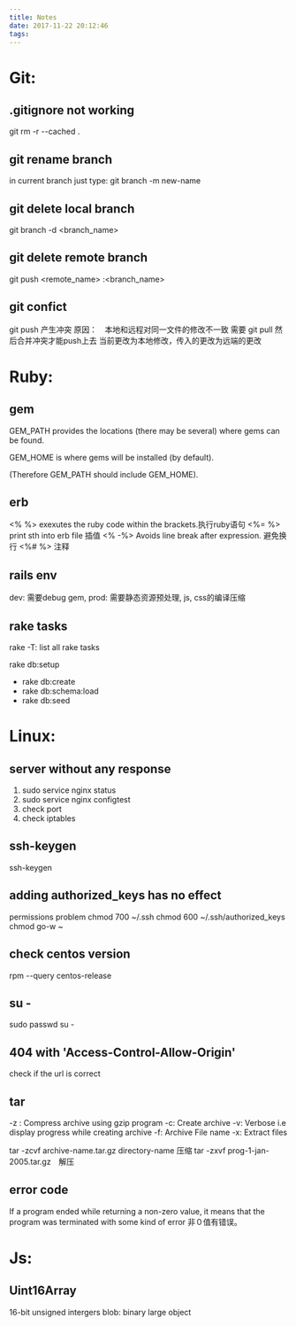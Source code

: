 ```yaml
---
title: Notes
date: 2017-11-22 20:12:46
tags:
---
```


# Git:
## .gitignore not working

git rm -r --cached .
## git rename branch

in current branch just type:
git branch -m new-name
## git delete local branch

git branch -d <branch_name>
## git delete remote branch

git push <remote_name> :<branch_name>
## git confict

git push 产生冲突
原因：　本地和远程对同一文件的修改不一致
需要 git pull 然后合并冲突才能push上去
当前更改为本地修改，传入的更改为远端的更改

# Ruby:
## gem

GEM_PATH provides the locations (there may be several) where gems can be found.

GEM_HOME is where gems will be installed (by default).

(Therefore GEM_PATH should include GEM_HOME). 
## erb

<%  %> exexutes the ruby code within the brackets.执行ruby语句
<%= %> print sth into erb file 插值
<% -%> Avoids line break after expression. 避免换行
<%# %> 注释
## rails env

dev: 需要debug gem,
prod: 需要静态资源预处理, js, css的编译压缩
## rake tasks

rake -T: list all rake tasks

rake db:setup
  - rake db:create
  - rake db:schema:load
  - rake db:seed


#  Linux:

## server without any response

1. sudo service nginx status
2. sudo service nginx configtest
3. check port
4. check iptables

## ssh-keygen

ssh-keygen
## adding authorized_keys has no effect

permissions problem
chmod 700 ~/.ssh
chmod 600 ~/.ssh/authorized_keys
chmod go-w ~
## check centos version

rpm --query centos-release
## su -

sudo passwd 
 su -
## 404 with 'Access-Control-Allow-Origin'

check if the url is correct
## tar

  -z : Compress archive using gzip program
  -c: Create archive
  -v: Verbose i.e display progress while creating archive
  -f: Archive File name
  -x: Extract files

  tar -zcvf archive-name.tar.gz directory-name 压缩
  tar -zxvf prog-1-jan-2005.tar.gz　解压
## error code

If a program ended while returning a non-zero value, it means that the program was terminated with some kind of error 非０值有错误。

# Js:
## Uint16Array

16-bit unsigned intergers
blob: binary large object






